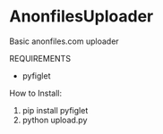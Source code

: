 # AnonfilesUploader
Basic anonfiles.com uploader

REQUIREMENTS

- pyfiglet

How to Install:

1. pip install pyfiglet
2. python upload.py
